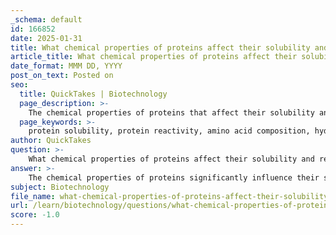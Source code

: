 ```yaml
---
_schema: default
id: 166852
date: 2025-01-31
title: What chemical properties of proteins affect their solubility and reactivity?
article_title: What chemical properties of proteins affect their solubility and reactivity?
date_format: MMM DD, YYYY
post_on_text: Posted on
seo:
  title: QuickTakes | Biotechnology
  page_description: >-
    The chemical properties of proteins that affect their solubility and reactivity, focusing on amino acid composition, functional groups, and protein structure.
  page_keywords: >-
    protein solubility, protein reactivity, amino acid composition, hydrophilic amino acids, hydrophobic amino acids, R-group characteristics, functional groups, hydrogen bonding, carboxyl groups, protein structure, secondary structure, tertiary structure, disulfide bonds, redox reactions, charge interactions
author: QuickTakes
question: >-
    What chemical properties of proteins affect their solubility and reactivity?
answer: >-
    The chemical properties of proteins significantly influence their solubility and reactivity, primarily determined by their amino acid composition and structure. Here are the key factors that affect these properties:\n\n1. **Amino Acid Composition**:\n   - **Hydrophilic vs. Hydrophobic Amino Acids**: Proteins with a high proportion of hydrophilic (water-attracting) amino acids tend to be more soluble in water. Conversely, proteins rich in hydrophobic (water-repelling) amino acids are less soluble and may aggregate in aqueous environments. This solubility is crucial for protein function, as it affects how proteins interact with their surroundings and other biomolecules.\n   - **R-group Characteristics**: The side chains (R-groups) of amino acids play a critical role in determining the overall chemical properties of proteins. Hydrophobic R-groups typically cluster in the interior of proteins, while hydrophilic R-groups are often found on the surface, facilitating interactions with the aqueous environment.\n\n2. **Functional Groups**:\n   - **Polarity and Hydrogen Bonding**: The presence of functional groups such as hydroxyl (-OH) and amino (-NH2) groups can introduce polarity, leading to hydrogen bonding. This property enhances solubility in water and affects the boiling points of proteins. For example, proteins with multiple hydroxyl groups are generally more soluble due to their ability to form hydrogen bonds with water.\n   - **Carboxyl Groups**: The carboxyl (-COOH) groups contribute to the acidity of proteins, influencing their charge at different pH levels. This charge can affect protein solubility and reactivity, as charged proteins are often more soluble in aqueous solutions.\n\n3. **Protein Structure**:\n   - **Secondary and Tertiary Structures**: The folding of proteins into secondary (alpha helices and beta sheets) and tertiary structures is influenced by the interactions between R-groups. These structures can expose or hide hydrophobic regions, affecting solubility. For instance, a protein that folds in such a way that its hydrophobic regions are buried will be more soluble than one that exposes these regions to the aqueous environment.\n   - **Disulfide Bonds**: The formation of disulfide bonds between cysteine residues can stabilize the tertiary and quaternary structures of proteins. These covalent bonds help maintain the protein's shape, which is essential for its function and can influence its solubility and reactivity.\n\n4. **Reactivity**:\n   - **Redox Reactions**: Certain functional groups, such as sulfhydryl (-SH) groups, can participate in redox reactions, acting as reducing agents. This property is important in various biochemical processes, including cellular signaling and enzyme regulation.\n   - **Charge Interactions**: The overall charge of a protein, influenced by its amino acid composition and the ionization of functional groups, can affect its reactivity. Charged proteins may interact differently with other biomolecules, influencing their biological activity.\n\nIn summary, the solubility and reactivity of proteins are influenced by their amino acid composition, the presence of functional groups, and the overall structure of the protein. Understanding these chemical properties is essential for predicting how proteins will behave in biological systems and their roles in various biochemical processes.
subject: Biotechnology
file_name: what-chemical-properties-of-proteins-affect-their-solubility-and-reactivity.md
url: /learn/biotechnology/questions/what-chemical-properties-of-proteins-affect-their-solubility-and-reactivity
score: -1.0
---
```


&nbsp;